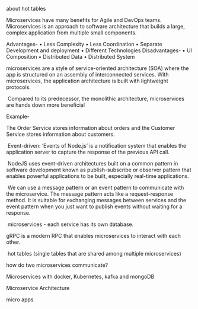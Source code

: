 about
hot tables

Microservices have many benefits for Agile and DevOps teams.
Microservices is an approach to software architecture that builds a large, complex application from multiple small components.

Advantages-
• Less Complexity
• Less Coordination
• Separate Development and deployment
• Different Technologies
Disadvantages-
• UI Composition
• Distributed Data
• Distributed System

microservices are a style of service-oriented architecture (SOA) where the app is structured on an assembly of interconnected services. With microservices, the application architecture is built with lightweight protocols.

 Compared to its predecessor, the monolithic architecture, microservices are hands down more beneficial

Example-

The Order Service stores information about orders and the Customer Service stores information about customers.

 Event-driven: ‘Events of Node.js’ is a notification system that enables the application server to capture the response of the previous API call.

 NodeJS uses event-driven architectures built on a common pattern in software development known as publish-subscribe or observer pattern that enables powerful applications to be built, especially real-time applications.

 We can use a message pattern or an event pattern to communicate with the microservice. The message pattern acts like a request-response method. It is suitable for exchanging messages between services and the event pattern when you just want to publish events without waiting for a response.

 microservices - each service has its own database.

gRPC is a modern RPC that enables microservices to interact with each other.

 hot tables (single tables that are shared among multiple microservices)

how do two microservices communicate?

Microservices with docker, Kubernetes, kafka and mongoDB

Microservice Architecture

micro apps
